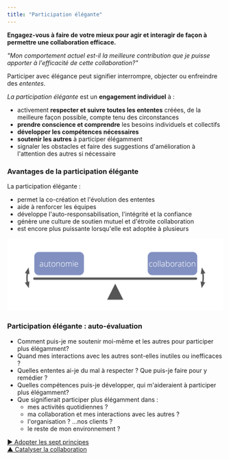 ```yaml
---
title: "Participation élégante"
---
```



<strong>Engagez-vous à faire de votre mieux pour agir et interagir de façon à permettre une collaboration efficace.</strong>

*"Mon comportement actuel est-il la meilleure contribution que je puisse apporter à l'efficacité de cette collaboration?"*

Participer avec élégance peut signifier interrompre, objecter ou enfreindre des <dfn data-info="Entente: Une ligne directrice, un processus ou protocole établi de le but de guider le flux de valeur.">ententes</dfn>.

*La participation élégante* est un **engagement individuel** à :

- activement **respecter et suivre toutes les ententes** créées, de la meilleure façon possible, compte tenu des circonstances
- **prendre conscience et comprendre** les besoins individuels et collectifs
- **développer les compétences nécessaires**
- **soutenir les autres** à participer élégamment
- signaler les obstacles et faire des suggestions d'amélioration à l'attention des autres si nécessaire

### Avantages de la participation élégante

La participation élégante :

- permet la co-création et l'évolution des ententes
- aide à renforcer les équipes
- développe l'auto-responsabilisation, l'intégrité et la confiance
- génère une culture de soutien mutuel et d'étroite collaboration
- est encore plus puissante lorsqu'elle est adoptée à plusieurs

![Trouvez l'équilibre entre autonomie et collaboration par une participation élégante](img/illustrations/balance-autonomy-collaboration-alt.png)

### Participation élégante : auto-évaluation

- Comment puis-je me soutenir moi-même et les autres pour participer plus élégamment? 
- Quand mes interactions avec les autres sont-elles inutiles ou inefficaces ?
- Quelles ententes ai-je du mal à respecter ? Que puis-je faire pour y remédier ?
- Quelles compétences puis-je développer, qui m'aideraient à participer plus élégamment?
- Que signifierait participer plus élégamment dans : 
    - mes activités quotidiennes ?
    - ma collaboration et mes interactions avec les autres ?
    - l'organisation ? ...nos clients ?
    - le reste de mon environnement ?

[&#9654; Adopter les sept principes](adopt-the-seven-principles.html)<br/>[&#9650; Catalyser la collaboration](enablers-of-collaboration.html)

